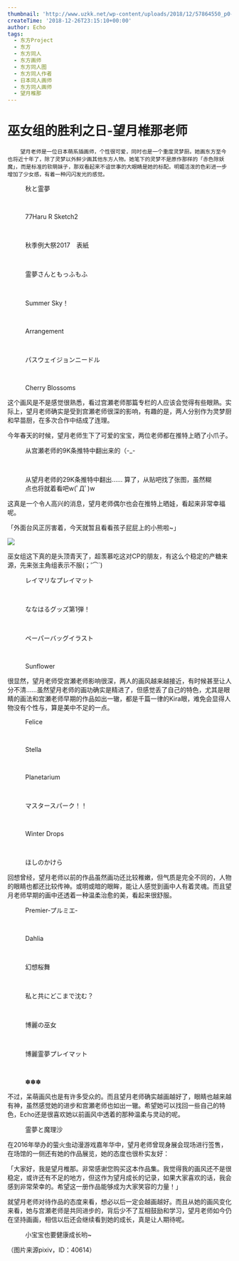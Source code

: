 ```yaml
---
thumbnail: 'http://www.uzkk.net/wp-content/uploads/2018/12/57864550_p0-825x510.jpg'
createTime: '2018-12-26T23:15:10+00:00'
author: Echo
tags:
  - 东方Project
  - 东方
  - 东方同人
  - 东方画师
  - 东方同人图
  - 东方同人作者
  - 日本同人画师
  - 东方同人画师
  - 望月椎那
---
```


# 巫女组的胜利之日-望月椎那老师

		望月老师是一位日本萌系插画师，个性很可爱，同时也是一个重度灵梦厨。她画东方至今也将近十年了，除了灵梦以外鲜少画其他东方人物。她笔下的灵梦不是原作那样的「赤色除妖魔」，而是标准的软萌妹子，那双看起来不谙世事的大眼睛是她的标配。明媚活泼的色彩进一步增加了少女感，有着一种闪闪发光的感觉。

<figure>
  <img src="http://www.uzkk.net/wp-content/uploads/2018/12/71663996_p0.jpg" alt=""/>
  <figcaption>秋と霊夢</figcaption>
</figure>

 

<figure>
  <img src="http://www.uzkk.net/wp-content/uploads/2018/12/68804884_p0.jpg" alt=""/>
  <figcaption>77Haru R Sketch2</figcaption>
</figure>

 

<figure>
  <img src="http://www.uzkk.net/wp-content/uploads/2018/12/65345934_p0.jpg" alt=""/>
  <figcaption>秋季例大祭2017　表紙</figcaption>
</figure>

 

<figure>
  <img src="http://www.uzkk.net/wp-content/uploads/2018/12/61073467_p0.jpg" alt=""/>
  <figcaption>霊夢さんともっふもふ</figcaption>
</figure>

 

<figure>
  <img src="http://www.uzkk.net/wp-content/uploads/2018/12/57803602_p0.jpg" alt=""/>
  <figcaption>Summer Sky！</figcaption>
</figure>

 

<figure>
  <img src="http://www.uzkk.net/wp-content/uploads/2018/12/54072011_p0.jpg" alt=""/>
  <figcaption>Arrangement</figcaption>
</figure>

 

<figure>
  <img src="http://www.uzkk.net/wp-content/uploads/2018/12/68868289_p0.jpg" alt=""/>
  <figcaption>パスウェイジョンニードル</figcaption>
</figure>

 

<figure>
  <img src="http://www.uzkk.net/wp-content/uploads/2018/12/62704706_p0.jpg" alt=""/>
  <figcaption>Cherry Blossoms</figcaption>
</figure>

这个画风是不是感觉很熟悉，看过宫瀬老师那篇专栏的人应该会觉得有些眼熟。实际上，望月老师确实是受到宫瀬老师很深的影响，有趣的是，两人分别作为灵梦厨和早苗厨，在多次合作中结成了连理。

今年春天的时候，望月老师生下了可爱的宝宝，两位老师都在推特上晒了小爪子。

<figure>
  <img src="http://www.uzkk.net/wp-content/uploads/2018/12/696fdbb44aed2e736b2876588b01a18b86d6fa93.jpg" alt=""/>
  <figcaption>从宫瀬老师的9K条推特中翻出来的（-_-</figcaption>
</figure>

 

<figure>
  <img src="http://www.uzkk.net/wp-content/uploads/2018/12/50a60e2442a7d93371691407a14bd11372f00192.jpg" alt=""/>
  <figcaption>从望月老师的29K条推特中翻出……
算了，从贴吧找了张图，虽然糊点也将就着看吧w(ﾟДﾟ)w</figcaption>
</figure>

这真是一个令人高兴的消息，望月老师偶尔也会在推特上晒娃，看起来非常幸福呢。

「外面台风正厉害着，今天就暂且看看孩子屁屁上的小熊啦~」

![](http://www.uzkk.net/wp-content/uploads/2018/12/20181121113843.jpg)

巫女组这下真的是头顶青天了，超羡慕吃这对CP的朋友，有这么个稳定的产糖来源，先来张主角组表示不服(；′⌒`)

<figure>
  <img src="http://www.uzkk.net/wp-content/uploads/2018/12/61995825_p0.jpg" alt=""/>
  <figcaption>レイマリなプレイマット</figcaption>
</figure>

 

<figure>
  <img src="http://www.uzkk.net/wp-content/uploads/2018/12/56221786_p0.jpg" alt=""/>
  <figcaption>ななはるグッズ第1弾！</figcaption>
</figure>

 

<figure>
  <img src="http://www.uzkk.net/wp-content/uploads/2018/12/56763777_p0.jpg" alt=""/>
  <figcaption>ペーパーバッグイラスト</figcaption>
</figure>

 

<figure>
  <img src="http://www.uzkk.net/wp-content/uploads/2018/12/57864550_p0.jpg" alt=""/>
  <figcaption>Sunflower</figcaption>
</figure>

很显然，望月老师受宫瀬老师影响很深，两人的画风越来越接近，有时候甚至让人分不清……虽然望月老师的画功确实是精进了，但感觉丢了自己的特色，尤其是眼睛的画法和宫瀬老师早期的作品如出一辙，都是千篇一律的Kira眼，难免会显得人物没有个性与，算是美中不足的一点。

<figure>
  <img src="http://www.uzkk.net/wp-content/uploads/2018/12/59484134_p0.jpg" alt=""/>
  <figcaption>Felice</figcaption>
</figure>

 

<figure>
  <img src="http://www.uzkk.net/wp-content/uploads/2018/12/58256663_p0.jpg" alt=""/>
  <figcaption>Stella</figcaption>
</figure>

 

<figure>
  <img src="http://www.uzkk.net/wp-content/uploads/2018/12/58239261_p0.jpg" alt=""/>
  <figcaption>Planetarium</figcaption>
</figure>

 

<figure>
  <img src="http://www.uzkk.net/wp-content/uploads/2018/12/63250055_p0.jpg" alt=""/>
  <figcaption>マスタースパーク！！</figcaption>
</figure>

 

<figure>
  <img src="http://www.uzkk.net/wp-content/uploads/2018/12/60400252_p0.jpg" alt=""/>
  <figcaption>Winter Drops</figcaption>
</figure>

 

<figure>
  <img src="http://www.uzkk.net/wp-content/uploads/2018/12/60431056_p0.jpg" alt=""/>
  <figcaption>ほしのかけら</figcaption>
</figure>

回想曾经，望月老师以前的作品虽然画功还比较稚嫩，但气质是完全不同的，人物的眼睛也都还比较传神。或明或暗的眼眸，能让人感觉到画中人有着灵魂。而且望月老师早期的画中还透着一种温柔治愈的美，看起来很舒服。

<figure>
  <img src="http://www.uzkk.net/wp-content/uploads/2018/12/47410504_p0.jpg" alt=""/>
  <figcaption>Premier‐プルミエ‐</figcaption>
</figure>

 

<figure>
  <img src="http://www.uzkk.net/wp-content/uploads/2018/12/51727551_p0.jpg" alt=""/>
  <figcaption>Dahlia</figcaption>
</figure>

 

<figure>
  <img src="http://www.uzkk.net/wp-content/uploads/2018/12/21346383_p0.jpg" alt=""/>
  <figcaption>幻想桜舞</figcaption>
</figure>

 

<figure>
  <img src="http://www.uzkk.net/wp-content/uploads/2018/12/23603254_p0.png" alt=""/>
  <figcaption>私と共にどこまで沈む？</figcaption>
</figure>

 

<figure>
  <img src="http://www.uzkk.net/wp-content/uploads/2018/12/36153366_p0.png" alt=""/>
  <figcaption>博麗の巫女</figcaption>
</figure>

 

<figure>
  <img src="http://www.uzkk.net/wp-content/uploads/2018/12/51186112_p0.jpg" alt=""/>
  <figcaption>博麗霊夢プレイマット</figcaption>
</figure>

 

<figure>
  <img src="http://www.uzkk.net/wp-content/uploads/2018/12/45818009_p0.jpg" alt=""/>
  <figcaption>✽✽✽</figcaption>
</figure>

不过，呆萌画风也是有许多受众的。而且望月老师确实越画越好了，眼睛也越来越有神，虽然感觉她的进步和宫瀬老师也如出一辙。希望她可以找回一些自己的特色，Echo还是很喜欢她以前画风中透着的那种温柔与灵动的呢。

<figure>
  <img src="http://www.uzkk.net/wp-content/uploads/2018/12/16621977_p0.jpg" alt=""/>
  <figcaption>霊夢と魔理沙</figcaption>
</figure>

在2016年举办的萤火虫动漫游戏嘉年华中，望月老师曾现身展会现场进行签售，在场馆的一侧还有她的作品展览，她的态度也很朴实友好：

「大家好，我是望月椎那。非常感谢您购买这本作品集。我觉得我的画风还不是很稳定，或许还有不足的地方，但这作为望月成长的记录，如果大家喜欢的话，我会感到非常荣幸的。希望这一册作品能够成为大家笑容的力量！」

就望月老师对待作品的态度来看，想必以后一定会越画越好。而且从她的画风变化来看，她与宫瀬老师是共同进步的，背后少不了互相鼓励和学习，望月老师如今仍在坚持画画，相信以后还会继续看到她的成长，真是让人期待呢。

<figure>
  <img src="http://www.uzkk.net/wp-content/uploads/2018/12/45210160_p0.jpg" alt=""/>
  <figcaption>小宝宝也要健康成长哟~</figcaption>
</figure>

（图片来源pixiv，ID：40614）
